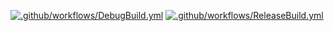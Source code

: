 [![.github/workflows/DebugBuild.yml](https://github.com/ikedaShuya/CG2/actions/workflows/DebugBuild.yml/badge.svg?branch=master)](https://github.com/ikedaShuya/CG2/actions/workflows/DebugBuild.yml)  [![.github/workflows/ReleaseBuild.yml](https://github.com/ikedaShuya/CG2/actions/workflows/ReleaseBuild.yml/badge.svg)](https://github.com/ikedaShuya/CG2/actions/workflows/ReleaseBuild.yml)
